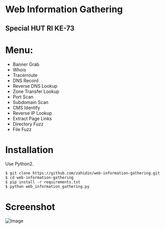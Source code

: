 # Web Information Gathering
## Special HUT RI KE-73

# Menu:
- Banner Grab
- Whois
- Tracerroute
- DNS Record
- Reverse DNS Lookup
- Zone Transfer Lookup
- Port Scan
- Subdomain Scan
- CMS Identify
- Reverse IP Lookup
- Extract Page Links
- Directory Fuzz
- File Fuzz

# Installation
Use Python2.
```
$ git clone https://github.com/zahidin/web-information-gathering.git
$ cd web-information-gathering
$ pip install -r requirements.txt
$ python web_information_gathering.py
```
# Screenshot
![Image](https://imgdb.net/images/4785.png)
